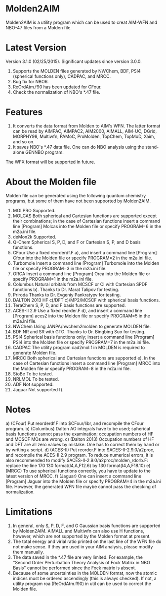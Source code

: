 # Molden2AIM
Molden2AIM is a utility program which can be used to creat AIM-WFN and NBO-47 files from a Molden file.

# Latest Version
Version 3.1.0 (02/25/2015). Significant updates since version 3.0.0.

1. Supports the MOLDEN files generated by NWChem, BDF, PSI4 (spherical functions only), CADPAC, and MRCC.
2. Bug fix for NBO6.
3. ReOrdAtm.f90 has been updated for CFour.
4. Check the normalization of NBO's *.47 file.

# Features

1. It converts the data format from Molden to AIM's WFN. The latter format can be read by AIMPAC, AIMPAC2, AIM2000, AIMALL, AIM-UC, DGrid, MORPHY98, Multiwfn, PAMoC, ProMolden, TopChem, TopMoD, Xaim, and so on.
2. It saves NBO's *.47 data file. One can do NBO analysis using the stand-alone GENNBO program.

The WFX format will be supported in future.

# About the Molden file

Molden file can be generated using the following quantum chemistry programs, but some of them have not been supported by Molden2AIM.

1.	MOLPRO	Supported.
2.	MOLCAS	Both spherical and Cartesian functions are supported except their combinations; in the case of Cartesian functions insert a command line
[Program] Molcas
into the Molden file or specify PROGRAM=6 in the m2a.ini file.
3.	deMon2k	Supported.
4.	Q-Chem	Spherical S, P, D, and F or Cartesian S, P, and D basis functions.
5.	CFour	Use a fixed reorderdf.F a), and insert a command line
[Program] Cfour
into the Molden file or specify PROGRAM=2 in the m2a.ini file.
6.	Turbomole	Insert a command line
[Program] Turbomole
into the Molden file or specify PROGRAM=3 in the m2a.ini file.
7.	ORCA	Insert a command line
[Program] Orca
into the Molden file or specify PROGRAM=1 in the m2a.ini file.
8.	Columbus	Natural orbitals from MCSCF or CI with Cartesian SPDF functions b). Thanks to Dr. Marat Talipov for testing.
9.	Priroda	Thanks to Dr. Evgeniy Pankratyev for testing.
10.	DALTON 2013	HF c)/DFT c)/MP2/MCSCF with spherical basis functions.
11.	TeraChem	S, P, D, and F basis functions are supported.
12.	ACES-II 2.9	Use a fixed reorder.F d), and insert a command line
[Program] aces2
into the Molden file or specify PROGRAM=5 in the m2a.ini file.
13.	NWChem	Using JANPA/nwchem2molden to generate MOLDEN file.
14.	BDF	NR and SR with GTO. Thanks to Dr. Bingbing Suo for testing.
15.	PSI4	Spherical basis functions only; insert a command line
[Program] PSI4
into the Molden file or specify PROGRAM=7 in the m2a.ini file.
16.	CADPAC	The utility program cad2mol.f in MOLDEN is required to generate Molden file.
17.	MRCC	Both spherical and Cartesian functions are supported e). In the case of Cartesian functions insert a command line
[Program] MRCC
into the Molden file or specify PROGRAM=8 in the m2a.ini file.
18.	StoBe	To be tested.
19.	NRLMOL	To be tested.
20.	ADF	Not supported.
21.	Jaguar	Not supported f).

# Notes

a) (CFour) Put reorderdf.F into $CFour/libr, and recompile the CFour program.
b) (Columbus) Dalton AO integrals have to be used; spherical basis functions cannot pass the examination; occupation numbers of HF and MCSCF MOs are wrong.
c) (Dalton 2013) Occupation numbers of HF and DFT are all zero values by mistake. One has to correct them by hand or by writing a script.
d) (ACES-II) Put reorder.F into $ACES-II-2.9.0/a2proc, and recompile the ACES-II 2.9 program. To reduce numerical errors, it is also recommended to modify $ACES-II-2.9.0/a2proc/molden_rdorb.F: replace the line 170
  130 format(I4,A,F12.6)
  by
  130 format(I4,A,F18.10)
e) (MRCC) To use spherical functions correctly, you have to update to the latest version of MRCC.
f) (Jaguar) One can insert a command line
  [Program] Jaguar
  into the Molden file or specify PROGRAM=4 in the m2a.ini file. However, the generated WFN file maybe cannot pass the checking of normalization.

# Limitations

1. In general, only S, P, D, F, and G Gaussian basis functions are supported by Molden2AIM. AIMALL and Multiwfn can also use H functions, however, which are not supported by the Molden format at present.
2. The total energy and virial ratio printed on the last line of the WFN file do not make sense. If they are used in your AIM analysis, please modify them manually.
3. The data saved in the *.47 file are very limited. For example, the "Second Order Perturbation Theory Analysis of Fock Matrix in NBO Basis" cannot be performed since the Fock matrix is absent.
4. Because of some uncertainties in the MOLDEN format, now the atomic indices must be ordered ascendingly (this is always checked). If not, a utility program roa (ReOrdAtm.f90) in util can be used to correct the Molden file.
